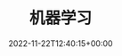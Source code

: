 ---
weight: 1345
title: "机器学习"
description: "Lotus Docs Custom Shortcodes."
icon: code
lead: ""
date: 2022-11-22T12:40:15+00:00
lastmod: 2022-11-22T12:40:15+00:00
aliases:
    - ../guides/shortcodes
draft: false
images: []
---